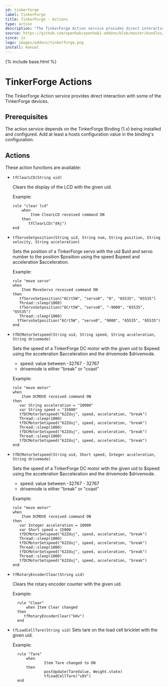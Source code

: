 ```yaml
---
id: tinkerforge
label: TinkerForge
title: TinkerForge - Actions
type: action
description: "The TinkerForge Action service provides direct interaction with some of the TinkerForge devices."
source: https://github.com/openhab/openhab1-addons/blob/master/bundles/action/org.openhab.action.tinkerforge/README.md
since: 1x
logo: images/addons/tinkerforge.png
install: manual
---
```


<!-- Attention authors: Do not edit directly. Please add your changes to the appropriate source repository -->

{% include base.html %}

# TinkerForge Actions

The TinkerForge Action service provides direct interaction with some of the TinkerForge devices. 

## Prerequisites

The action service depends on the TinkerForge Binding (1.x) being installed and configured. Add at least a hosts configuration value in the binding's configuration.

## Actions

These action functions are available:

* `tfClearLCD(String uid)`

	Clears the display of the LCD with the given uid.

  Example:

  ```
  rule "clear lcd"
      when
          Item ClearLCD received command ON
      then
         tfClearLCD("d4j")
  end
  ```

* `tfServoSetposition(String uid, String num, String position, String velocity, String acceleration)`

  Sets the position of a TinkerForge servo with the uid $uid and servo number to the position $position using the speed $speed and acceleration $acceleration.

  Example:

	```
	rule "move servo"
    when
        Item MoveServo received command ON
    then
       tfServoSetposition("6Crt5W", "servo0", "0", "65535", "65535")
       Thread::sleep(1000)
       tfServoSetposition("6Crt5W", "servo0", "-9000", "65535", "65535")
       Thread::sleep(1000)
      tfServoSetposition("6Crt5W", "servo0", "9000", "65535", "65535")
  end
	```

* `tfDCMotorSetspeed(String uid, String speed, String acceleration, String drivemode)`

  Sets the speed of a TinkerForge DC motor with the given uid to $speed using the acceleration $acceleration and the drivemode $drivemode.

	* speed: value between -32767 - 32767
	* drivemode is either "break" or "coast"

	Example:

	```
	rule "move motor"
    when
        Item DCMOVE received command ON
    then
       var String acceleration = "10000"
       var String speed = "15000"
       tfDCMotorSetspeed("62Zduj", speed, acceleration, "break")
       Thread::sleep(1000)
       tfDCMotorSetspeed("62Zduj", speed, acceleration, "break")
       Thread::sleep(1000)
       tfDCMotorSetspeed("62Zduj", speed, acceleration, "break")
       Thread::sleep(1000)
       tfDCMotorSetspeed("62Zduj", speed, acceleration, "break")
  end
	```

* `tfDCMotorSetspeed(String uid, Short speed, Integer acceleration, String drivemode)`

  Sets the speed of a TinkerForge DC motor with the given uid to $speed using the acceleration $acceleration and the drivemode $drivemode.

  * speed: value between -32767 - 32767
  * drivemode is either "break" or "coast"

  Example:

	```
	rule "move motor"
    when
        Item DCMOVE received command ON
    then
       var Integer acceleration = 10000
       var Short speed = 15000
       tfDCMotorSetspeed("62Zduj", speed, acceleration, "break")
       Thread::sleep(1000)
       tfDCMotorSetspeed("62Zduj", speed, acceleration, "break")
       Thread::sleep(1000)
       tfDCMotorSetspeed("62Zduj", speed, acceleration, "break")
       Thread::sleep(1000)
       tfDCMotorSetspeed("62Zduj", speed, acceleration, "break")
	end
  ```

* `tfRotaryEncoderClear(String uid)`

	Clears the rotary encoder counter with the given uid.

  Example:

  ```
    rule "Clear"
        when Item Clear changed
    then 
	   tfRotaryEncoderClear("kHv")
    end
  ```

* `tfLoadCellTare(String uid)`
 	Sets tare on the load cell bricklet with the given uid.

  Example:

  ```
    rule "Tare"
        when 
                Item Tare changed to ON
        then
                postUpdate(TareValue, Weight.state)
                tfLoadCellTare("v8V")
    end
  ```    
